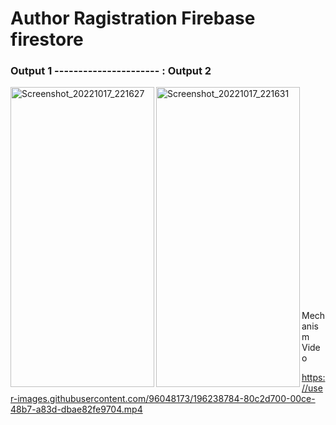 # Author Ragistration Firebase firestore


### Output 1 ---------------------- : Output 2                  


<p>
  <img align="left" src="https://user-images.githubusercontent.com/96048173/196238229-37abc215-97d0-4f67-a713-b1eb480510db.jpg" alt="Screenshot_20221017_221627" width=230 height=480/>
  
  <img align="left" src="https://user-images.githubusercontent.com/96048173/196238243-f7403324-8b01-49a1-8d1a-e1e13fc684e6.jpg" alt="Screenshot_20221017_221631" width=230 height=480/>
  </br></br></br></br></br></br></br></br></br></br></br></br></br></br></br></br></br></br></br></br></br>
 Mechanism Video

   https://user-images.githubusercontent.com/96048173/196238784-80c2d700-00ce-48b7-a83d-dbae82fe9704.mp4  
  </p>
  




